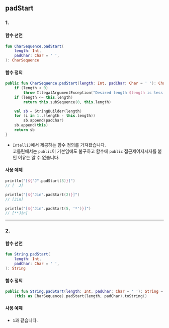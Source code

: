 ## padStart

### 1.

#### 함수 선언  
```kotlin
fun CharSequence.padStart(
    length: Int,
    padChar: Char = ' ',
): CharSequence
```

#### 함수 정의
```kotlin
public fun CharSequence.padStart(length: Int, padChar: Char = ' '): CharSequence {
    if (length < 0)
        throw IllegalArgumentException("Desired length $length is less than zero.")
    if (length <= this.length)
        return this.subSequence(0, this.length)

    val sb = StringBuilder(length)
    for (i in 1..(length - this.length))
        sb.append(padChar)
    sb.append(this)
    return sb
}
```
- `IntelliJ`에서 제공하는 함수 정의를 가져왔습니다.  
  코틀린에서는 `public`이 기본임에도 불구하고 함수에 `public` 접근제어지시자를 붙인 이유는 알 수 없습니다.  

#### 사용 예제
```kotlin
println("[${"J".padStart(3)}]")
// [  J]

println("[${"Jin".padStart(2)}]")
// [Jin]

println("[${"Jin".padStart(5, '*')}]")
// [**Jin]
```

---

### 2.

#### 함수 선언
```kotlin
fun String.padStart(
    length: Int,
    padChar: Char = ' ',
): String
```

#### 함수 정의
```kotlin
public fun String.padStart(length: Int, padChar: Char = ' '): String =
    (this as CharSequence).padStart(length, padChar).toString()
```

#### 사용 예제
- `1`과 같습니다.
